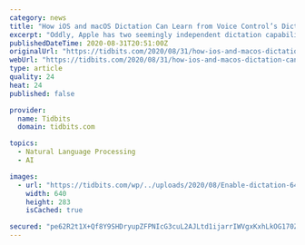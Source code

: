 ```yaml
---
category: news
title: "How iOS and macOS Dictation Can Learn from Voice Control’s Dictation"
excerpt: "Oddly, Apple has two seemingly independent dictation capabilities available for both iOS devices and Macs. The standard dictation feature is, unfortunately, pretty weak in comparison with the dictation feature that you get when you enable Voice Control."
publishedDateTime: 2020-08-31T20:51:00Z
originalUrl: "https://tidbits.com/2020/08/31/how-ios-and-macos-dictation-can-learn-from-voice-controls-dictation/"
webUrl: "https://tidbits.com/2020/08/31/how-ios-and-macos-dictation-can-learn-from-voice-controls-dictation/"
type: article
quality: 24
heat: 24
published: false

provider:
  name: Tidbits
  domain: tidbits.com

topics:
  - Natural Language Processing
  - AI

images:
  - url: "https://tidbits.com/wp/../uploads/2020/08/Enable-dictation-640x283.jpg"
    width: 640
    height: 283
    isCached: true

secured: "pe62R2t1X+Qf8Y9SHDryupZFPNIcG3cuL2AJLtd1ijarrIWVgxKxhLkOG170ZMrUglqCPexWzymCGoKmA23/U6kHRCSwmu+2lybrWPKHT+wVI9x6CC8afm6ZNHcroC7FSlclPa+UBdZ+ewjt/PZQHkSN20WY7/syQi4ZDORRHELgyTdIeWyT4+nXkbLECgLbLR0JQetllTXHw4lAVNzWJHmLlfig81HtDP4KHroY7qmK7JoI73JxPwFnk/Qo53qFgwueFZq5n1pegDM4at3z9E07GEinzEcsWKUSYroLp5iz5JFnsXBS1HACCCd+dg1yNQVbkoewTwZeKs77GppT6EKXljnnc8955wVPk/ujaec=;qfZT8DA2RVGv/aACvOtcIQ=="
---
```


